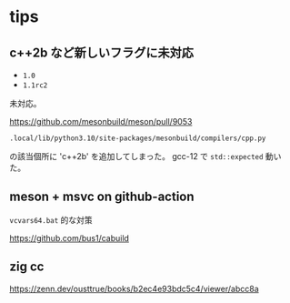 # tips

## c++2b など新しいフラグに未対応

- `1.0`
- `1.1rc2`

未対応。

https://github.com/mesonbuild/meson/pull/9053

`.local/lib/python3.10/site-packages/mesonbuild/compilers/cpp.py`

の該当個所に 'c++2b' を追加してしまった。
gcc-12 で `std::expected` 動いた。

## meson + msvc on github-action

`vcvars64.bat` 的な対策

https://github.com/bus1/cabuild

## zig cc

https://zenn.dev/ousttrue/books/b2ec4e93bdc5c4/viewer/abcc8a


